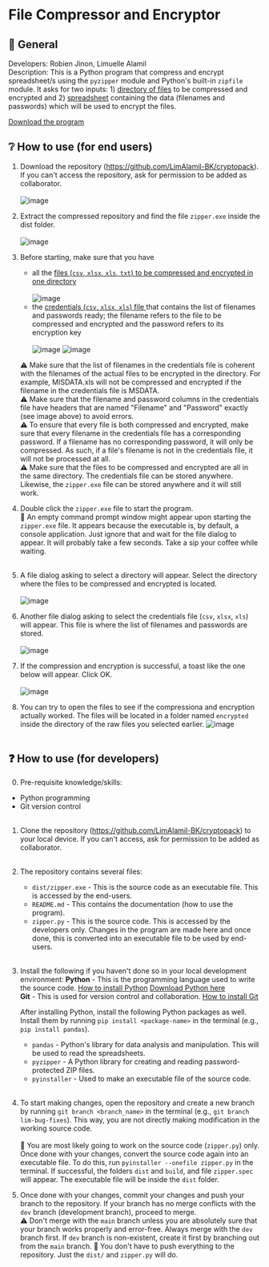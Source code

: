 # File Compressor and Encryptor

## 📝 General
Developers: Robien Jinon, Limuelle Alamil <br />
Description: This is a Python program that compress and encrypt spreadsheet/s using the `pyzipper` module and Python's built-in `zipfile` module. It asks for two inputs: 1) <ins>directory of files</ins> to be compressed and encrypted and 2) <ins>spreadsheet</ins> containing the data (filenames and passwords) which will be used to encrypt the files.

[Download the program](https://github.com/LimAlamil-BK/cryptopack/blob/main/dist/zipper.exe)

## ❔ How to use (for end users)
1. Download the repository (https://github.com/LimAlamil-BK/cryptopack). If you can't access the repository, ask for permission to be added as collaborator.<br /><br />
![image](https://github.com/user-attachments/assets/da6a88c5-e69b-4160-9edc-39352a90debb)

2. Extract the compressed repository and find the file `zipper.exe` inside the dist folder.<br /><br />
![image](https://github.com/user-attachments/assets/7500d1d4-d1d9-469f-8dba-ac0f14df415c)

3. Before starting, make sure that you have
   - all the <ins> files (`csv`, `xlsx`, `xls`, `txt`) to be compressed and encrypted in one directory </ins> <br /><br />
   ![image](https://github.com/user-attachments/assets/2793e2c9-25e6-43c8-ba18-ad00eab6ead0)
   - the <ins> credentials (`csv`, `xlsx`, `xls`) file </ins> that contains the list of filenames and passwords ready; the filename refers to the file to be compressed and encrypted and the password refers to its encryption key  <br /><br />
   ![image](https://github.com/user-attachments/assets/cb7d0104-da8f-4dd8-8918-d9ff4f552845)
   ![image](https://github.com/user-attachments/assets/d1180908-c706-4c6b-88d0-728a56262198)

   ⚠️ Make sure that the list of filenames in the credentials file is coherent with the filenames of the actual files to be encrypted in the directory. For example, MISDATA.xls will not be compressed and encrypted if the filename in the credentials file is MSDATA.<br />
   ⚠️ Make sure that the filename and password columns in the credentials file have headers that are named "Filename" and "Password" exactly (see image above) to avoid errors.<br />
   ⚠️ To ensure that every file is both compressed and encrypted, make sure that every filename in the credentials file has a corresponding password. If a filename has no corresponding password, it will only be compressed. As such, if a file's filename is not in the credentials file, it will not be processed at all.<br />
   ⚠️ Make sure that the files to be compressed and encrypted are all in the same directory. The credentials file can be stored anywhere. Likewise, the `zipper.exe` file can be stored anywhere and it will still work.<br />

4. Double click the `zipper.exe` file to start the program.<br />
   💭 An empty command prompt window might appear upon starting the `zipper.exe` file. It appears because the executable is, by default, a console application. Just ignore that and wait for the file dialog to appear. It will probably take a few seconds. Take a sip your coffee while waiting. <br /><br />

5. A file dialog asking to select a directory will appear. Select the directory where the files to be compressed and encrypted is located.<br /><br />
   ![image](https://github.com/user-attachments/assets/55879702-40af-4499-9ffc-3fce7315ec89)
   
6. Another file dialog asking to select the credentials file (`csv`, `xlsx`, `xls`) will appear. This file is where the list of filenames and passwords are stored.<br /><br />
   ![image](https://github.com/user-attachments/assets/b7c29761-d8f1-45ca-beef-7d2dfe3a80db)

7. If the compression and encryption is successful, a toast like the one below will appear. Click OK.<br /><br />
   ![image](https://github.com/user-attachments/assets/113ae0d4-8f7e-4105-bf92-11a0dbecb29e)

8. You can try to open the files to see if the compressiona and encryption actually worked. The files will be located in a folder named `encrypted` inside the directory of the raw files you selected earlier.
   ![image](https://github.com/user-attachments/assets/cf2dabdc-ca2b-4b57-a313-6283a2972014) <br /><br />

## ❓ How to use (for developers)

0. Pre-requisite knowledge/skills:
- Python programming
- Git version control <br /> <br />
  
1. Clone the repository (https://github.com/LimAlamil-BK/cryptopack) to your local device. If you can't access, ask for permission to be added as collaborator. <br /> <br />

2. The repository contains several files:
   - `dist/zipper.exe` - This is the source code as an executable file. This is accessed by the end-users.
   - `README.md` - This contains the documentation (how to use the program).
   - `zipper.py` - This is the source code. This is accessed by the developers only. Changes in the program are made here and once done, this is converted into an executable file to be used by end-users.<br /><br />
   
3. Install the following if you haven't done so in your local development environment:
   **Python** - This is the programming language used to write the source code. [How to install Python](https://www.digitalocean.com/community/tutorials/install-python-windows-10) [Download Python here](https://www.python.org/downloads/) <br />
   **Git** - This is used for version control and collaboration. [How to install Git](https://phoenixnap.com/kb/how-to-install-git-windows) <br />
   
   After installing Python, install the following Python packages as well. Install them by running `pip install <package-name>` in the terminal (e.g., `pip install pandas`).
   - `pandas` - Python's library for data analysis and manipulation. This will be used to read the spreadsheets.
   - `pyzipper` - A Python library for creating and reading password-protected ZIP files.
   - `pyinstaller` - Used to make an executable file of the source code. <br /><br />

4. To start making changes, open the repository and create a new branch by running `git branch <branch_name>` in the terminal (e.g., `git branch lim-bug-fixes`). This way, you are not directly making modification in the working source code. <br /><br />
   💭 You are most likely going to work on the source code (`zipper.py`) only. Once done with your changes, convert the source code again into an executable file. To do this, run `pyinstaller --onefile zipper.py` in the terminal. If successful, the folders `dist` and `build`, and file `zipper.spec` will appear. The executable file will be inside the `dist` folder.

5. Once done with your changes, commit your changes and push your branch to the repository. If your branch has no merge conflicts with the `dev` branch (development branch), proceed to merge. <br />
   ⚠️ Don't merge with the `main` branch unless you are absolutely sure that your branch works properly and error-free. Always merge with the `dev` branch first. If `dev` branch is non-existent, create it first by branching out from the `main` branch.
   💭 You don't have to push everything to the repository. Just the `dist/` and `zipper.py` will do.
